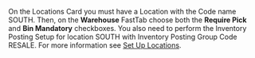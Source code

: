 On the Locations Card you must have a Location with the Code name SOUTH. Then, on the **Warehouse** FastTab choose both the **Require Pick** and **Bin Mandatory** checkboxes. You also need to perform the Inventory Posting Setup for location SOUTH with Inventory Posting Group Code RESALE. For more information see [Set Up Locations](inventory-how-setup-locations.md).